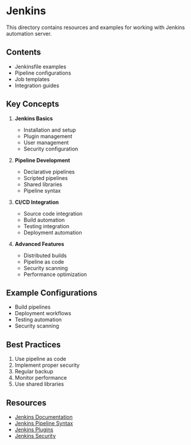 # Jenkins

This directory contains resources and examples for working with Jenkins automation server.

## Contents

- Jenkinsfile examples
- Pipeline configurations
- Job templates
- Integration guides

## Key Concepts

1. **Jenkins Basics**
   - Installation and setup
   - Plugin management
   - User management
   - Security configuration

2. **Pipeline Development**
   - Declarative pipelines
   - Scripted pipelines
   - Shared libraries
   - Pipeline syntax

3. **CI/CD Integration**
   - Source code integration
   - Build automation
   - Testing integration
   - Deployment automation

4. **Advanced Features**
   - Distributed builds
   - Pipeline as code
   - Security scanning
   - Performance optimization

## Example Configurations

- Build pipelines
- Deployment workflows
- Testing automation
- Security scanning

## Best Practices

1. Use pipeline as code
2. Implement proper security
3. Regular backup
4. Monitor performance
5. Use shared libraries

## Resources

- [Jenkins Documentation](https://www.jenkins.io/doc/)
- [Jenkins Pipeline Syntax](https://www.jenkins.io/doc/book/pipeline/syntax/)
- [Jenkins Plugins](https://plugins.jenkins.io/)
- [Jenkins Security](https://www.jenkins.io/security/) 